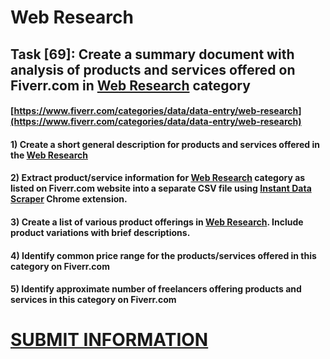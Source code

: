# Web Research
## Task [69]: Create a summary document with analysis of products and services offered on Fiverr.com in [Web Research](https://www.fiverr.com/categories/data/data-entry/web-research) category
#### [https://www.fiverr.com/categories/data/data-entry/web-research](https://www.fiverr.com/categories/data/data-entry/web-research)
#### 1) Create a short general description for products and services offered in the [Web Research](https://www.fiverr.com/categories/data/data-entry/web-research)
#### 2) Extract product/service information for [Web Research](https://www.fiverr.com/categories/data/data-entry/web-research) category as listed on Fiverr.com website into a separate CSV file using [Instant Data Scraper](https://chrome.google.com/webstore/detail/instant-data-scraper/ofaokhiedipichpaobibbnahnkdoiiah) Chrome extension.
#### 3) Create a list of various product offerings in [Web Research](https://www.fiverr.com/categories/data/data-entry/web-research). Include product variations with brief descriptions.
#### 4) Identify common price range for the products/services offered in this category on Fiverr.com
#### 5) Identify approximate number of freelancers offering products and services in this category on Fiverr.com

# [SUBMIT INFORMATION](https://forms.office.com/r/8AEKjkLxKG)
